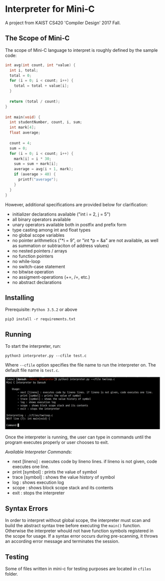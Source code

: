 # Interpreter for Mini-C
A project from KAIST CS420 'Compiler Design' 2017 Fall.

## The Scope of Mini-C
The scope of Mini-C language to interpret is roughly defined by the sample code:

```c
int avg(int count, int *value) {
  int i, total;
  total = 0;
  for (i = 0; i < count; i++) {
    total = total + value[i];
  }

  return (total / count);
}

int main(void) {
  int studentNumber, count, i, sum;
  int mark[4];
  float average;

  count = 4;
  sum = 0;
  for (i = 0; i < count; i++) {
    mark[i] = i * 30;
    sum = sum + mark[i];
    average = avg(i + 1, mark);
    if (average > 40) {
      printf("average");
    }
  }
}
```

However, additional specifications are provided below for clarification:
- initializer declarations available ("int i = 2, j = 5")
- all binary operators available
- unary operators available both in postfix and prefix form
- type casting among int and float types
- no global scope variables
- no pointer arithmetics ("\*i = 9", or "int \*p = &a" are not available, as well as summation or subtraciton of address values)
- no nested pointers / arrays
- no function pointers
- no while-loop
- no switch-case statement
- no bitwise operation
- no assigment-operations (+=, /=, etc.)
- no abstract declarations

## Installing

Prerequisite: `Python 3.5.2` or above

```
pip3 install -r requirements.txt
```

## Running

To start the interpreter, run:
```
python3 interpreter.py --cfile test.c
```
Where `--cfile` option specifies the file name to run the interpreter on.
The default file name is `test.c`.

![initimage](init.png)

Once the interpreter is running, the user can type in commands until the program executes properly
or user chooses to exit.

*Available Interpreter Commands:*
- next [lineno] : executes code by lineno lines. if lineno is not given, code executes one line.
- print [symbol] : prints the value of symbol
- trace [symbol] : shows the value history of symbol
- log : shows execution log
- scope : shows block scope stack and its contents
- exit : stops the interpreter

## Syntax Errors

In order to interpret without global scope, the interpreter must scan and build the abstract syntax tree
before executing the `main()` function.
Otherwise the interpreter whould not have function symbols registered in the scope for usage.
If a syntax error occurs during pre-scanning, it throws an according error message and terminates the session.

## Testing

Some of files written in mini-c for testing purposes are located in `cfiles` folder.
